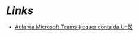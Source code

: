 # _Links_

- [Aula via Microsoft Teams (requer conta da UnB)](https://web.microsoftstream.com/video/4957b3a6-d535-4fa1-8380-ccb37e9c8d40)
